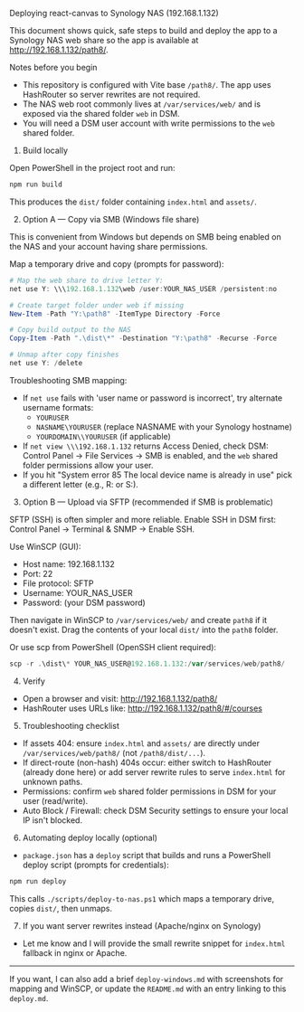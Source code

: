 Deploying react-canvas to Synology NAS (192.168.1.132)

This document shows quick, safe steps to build and deploy the app to a Synology NAS web share so the app is available at http://192.168.1.132/path8/.

Notes before you begin
- This repository is configured with Vite base `/path8/`. The app uses HashRouter so server rewrites are not required.
- The NAS web root commonly lives at `/var/services/web/` and is exposed via the shared folder `web` in DSM.
- You will need a DSM user account with write permissions to the `web` shared folder.

1) Build locally

Open PowerShell in the project root and run:

```powershell
npm run build
```

This produces the `dist/` folder containing `index.html` and `assets/`.

2) Option A — Copy via SMB (Windows file share)

This is convenient from Windows but depends on SMB being enabled on the NAS and your account having share permissions.

Map a temporary drive and copy (prompts for password):

```powershell
# Map the web share to drive letter Y:
net use Y: \\\192.168.1.132\web /user:YOUR_NAS_USER /persistent:no

# Create target folder under web if missing
New-Item -Path "Y:\path8" -ItemType Directory -Force

# Copy build output to the NAS
Copy-Item -Path ".\dist\*" -Destination "Y:\path8" -Recurse -Force

# Unmap after copy finishes
net use Y: /delete
```

Troubleshooting SMB mapping:
- If `net use` fails with 'user name or password is incorrect', try alternate username formats:
  - `YOURUSER`
  - `NASNAME\YOURUSER` (replace NASNAME with your Synology hostname)
  - `YOURDOMAIN\\YOURUSER` (if applicable)
- If `net view \\\192.168.1.132` returns Access Denied, check DSM: Control Panel → File Services → SMB is enabled, and the `web` shared folder permissions allow your user.
- If you hit "System error 85 The local device name is already in use" pick a different letter (e.g., R: or S:).

3) Option B — Upload via SFTP (recommended if SMB is problematic)

SFTP (SSH) is often simpler and more reliable. Enable SSH in DSM first: Control Panel → Terminal & SNMP → Enable SSH.

Use WinSCP (GUI):
- Host name: 192.168.1.132
- Port: 22
- File protocol: SFTP
- Username: YOUR_NAS_USER
- Password: (your DSM password)

Then navigate in WinSCP to `/var/services/web/` and create `path8` if it doesn't exist. Drag the contents of your local `dist/` into the `path8` folder.

Or use scp from PowerShell (OpenSSH client required):

```powershell
scp -r .\dist\* YOUR_NAS_USER@192.168.1.132:/var/services/web/path8/
```

4) Verify
- Open a browser and visit: http://192.168.1.132/path8/
- HashRouter uses URLs like: http://192.168.1.132/path8/#/courses

5) Troubleshooting checklist
- If assets 404: ensure `index.html` and `assets/` are directly under `/var/services/web/path8/` (not `/path8/dist/...`).
- If direct-route (non-hash) 404s occur: either switch to HashRouter (already done here) or add server rewrite rules to serve `index.html` for unknown paths.
- Permissions: confirm `web` shared folder permissions in DSM for your user (read/write).
- Auto Block / Firewall: check DSM Security settings to ensure your local IP isn't blocked.

6) Automating deploy locally (optional)
- `package.json` has a `deploy` script that builds and runs a PowerShell deploy script (prompts for credentials):

```powershell
npm run deploy
```

This calls `./scripts/deploy-to-nas.ps1` which maps a temporary drive, copies `dist/`, then unmaps.

7) If you want server rewrites instead (Apache/nginx on Synology)
- Let me know and I will provide the small rewrite snippet for `index.html` fallback in nginx or Apache.

---
If you want, I can also add a brief `deploy-windows.md` with screenshots for mapping and WinSCP, or update the `README.md` with an entry linking to this `deploy.md`.